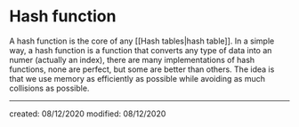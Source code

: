 # Hash function
A hash function is the core of any [[Hash tables|hash table]].
In a simple way, a hash function is a function that converts any type of data into an numer (actually an index), there are many implementations of hash functions, none are perfect, but some are better than others. The idea is that we use memory as efficiently as possible while avoiding as much collisions as possible.

---

created: 08/12/2020
modified: 08/12/2020
